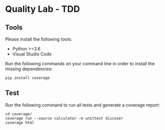 # Quality Lab - TDD

## Tools

Please install the following tools:

- Python >=3.6
- Visual Studio Code

Run the following commands on your command line in order to install the missing dependencies:

```
pip install coverage
```

## Test

Run the following command to run all tests and generate a coverage report:

```
cd coverage/
coverage run --source calculator -m unittest discover
coverage html
```